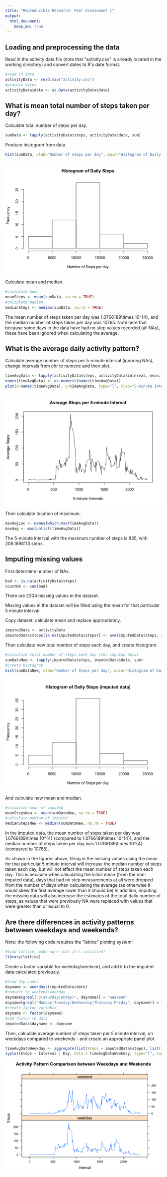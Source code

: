 ```yaml
---
title: "Reproducible Research: Peer Assessment 1"
output: 
  html_document:
    keep_md: true
---
```



## Loading and preprocessing the data

Read in the activity data file (note that "activity.csv" is already located in the working directory) and convert dates to R's date format.

```r
#read in data
activityData <- read.csv("activity.csv")
#process dates
activityData$date <- as.Date(activityData$date)
```


## What is mean total number of steps taken per day?

Calculate total number of steps per day.

```r
sumData <- tapply(activityData$steps, activityData$date, sum)
```

Produce histogram from data.

```r
hist(sumData, xlab="Number of Steps per day", main="Histogram of Daily Steps")
```

![](PA1_template_files/figure-html/unnamed-chunk-3-1.png)<!-- -->

Calculate mean and median.

```r
#calculate mean
meanSteps <- mean(sumData, na.rm = TRUE)
#calculate median
medianSteps <- median(sumData, na.rm = TRUE)
```

The mean number of steps taken per day was 1.0766189\times 10^{4}, and the median number of steps taken per day was 10765.
Note here that because some days in the data have had no step values recorded (all NAs), these have been ignored when calculating the average.

## What is the average daily activity pattern?

Calculate average number of steps per 5-minute interval (ignoring NAs), change intervals from chr to numeric and then plot.

```r
timeAvgData <- tapply(activityData$steps, activityData$interval, mean, na.rm=TRUE, simplify=FALSE)
names(timeAvgData) <- as.numeric(names(timeAvgData))
plot(x=names(timeAvgData), y=timeAvgData, type="l", xlab="5-minute Intervals", ylab="Average Steps", main="Average Steps per 5-minute Interval")
```

![](PA1_template_files/figure-html/unnamed-chunk-5-1.png)<!-- -->

Then calculate location of maximum.

```r
maxAvgLoc <- names(which.max(timeAvgData))
maxAvg <- max(unlist(timeAvgData))
```

The 5-minute interval with the maximum number of steps is 835, with 206.1698113 steps.

## Imputing missing values

First determine number of NAs.

```r
bad <- is.na(activityData$steps)
countNA <- sum(bad)
```

There are 2304 missing values in the dataset.

Missing values in the dataset will be filled using the mean for that particular 5 minute interval.

Copy dataset, calculate mean and replace appropriately.

```r
imputedData <- activityData
imputedData$steps[is.na(imputedData$steps)] <- ave(imputedData$steps, imputedData$interval, FUN=function(x)mean(x, na.rm=TRUE))[is.na(imputedData$steps)]
```

Then calculate new total number of steps each day, and create histogram.

```r
#calculate total number of steps each day (for imputed data)
sumDataNew <- tapply(imputedData$steps, imputedData$date, sum)
#create histogram
hist(sumDataNew, xlab="Number of Steps per day", main="Histogram of Daily Steps (imputed data)")
```

![](PA1_template_files/figure-html/unnamed-chunk-9-1.png)<!-- -->

And calculate new mean and median.

```r
#calculate mean of imputed
meanStepsNew <- mean(sumDataNew, na.rm = TRUE)
#calculate median of imputed
medianStepsNew <- median(sumDataNew, na.rm = TRUE)
```

In the imputed data, the mean number of steps taken per day was 1.0766189\times 10^{4} (compared to 1.0766189\times 10^{4}), and the median number of steps taken per day was 1.0766189\times 10^{4} (compared to 10765).

As shown in the figures above, filling in the missing values using the mean for that particular 5 minute interval will increase the median number of steps taken each day, but will not affect the mean number of steps taken each day. This is because when calculating the initial mean (from the non-imputed data), days that had no step measurements at all were dropped from the number of days when calculating the average (as otherwise it would skew the first average lower than it should be)
In addition, imputing the missing data will also increase the estimates of the total daily number of steps, as values that were previously NA were replaced with values that were greater than or equal to 0.

## Are there differences in activity patterns between weekdays and weekends?

Note: the following code requires the "lattice" plotting system!


```r
#load lattice, make sure that it's installed!
library(lattice)
```

Create a factor variable for weekday/weekend, and add it to the imputed data calculated previously.

```r
#find day names
dayname <- weekdays(imputedData$date)
#convert to weekend/weekday
dayname[grepl("S(aturday|unday)", dayname)] = "weekend"
dayname[grepl("Monday|Tuesday|Wednesday|Thursday|Friday", dayname)] = "weekday"
#create factor variable
dayname <- factor(dayname)
#add factor to data
imputedData$dayname <- dayname
```

Then, calculate average number of steps taken per 5 minute interval, on weekdays compared to weekends - and create an appropriate panel plot.

```r
timeAvgDataWeekday <- aggregate(list(Steps = imputedData$steps), list(Interval = imputedData$interval, Day = imputedData$dayname), FUN = mean)
xyplot(Steps ~ Interval | Day, data = timeAvgDataWeekday, type="l", layout = c(1, 2), main="Activity Pattern Comparison between Weekdays and Weekends")
```

![](PA1_template_files/figure-html/unnamed-chunk-13-1.png)<!-- -->


